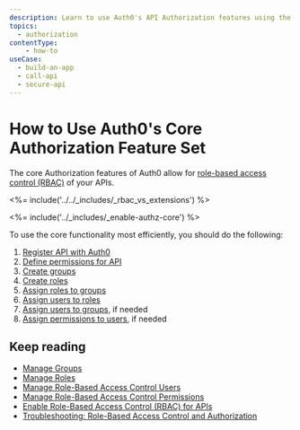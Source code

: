 ```yaml
---
description: Learn to use Auth0's API Authorization features using the Management Dashboard.
topics:
  - authorization
contentType: 
    - how-to
useCase:
  - build-an-app
  - call-api
  - secure-api
---
```

# How to Use Auth0's Core Authorization Feature Set

The core Authorization features of Auth0 allow for [role-based access control (RBAC)](/authorization/concepts/rbac) of your APIs.

<%= include('../../_includes/_rbac_vs_extensions') %>

<%= include('../_includes/_enable-authz-core') %>

To use the core functionality most efficiently, you should do the following:

1. [Register API with Auth0](/getting-started/set-up-api)
2. [Define permissions for API](/dashboard/guides/apis/add-permissions-apis)
3. [Create groups](/dashboard/guides/groups/create-groups)
4. [Create roles](/dashboard/guides/roles/create-roles)
5. [Assign roles to groups](/dashboard/guides/assign-group-roles)
6. [Assign users to roles](/dashboard/guides/users/assign-roles-users)
7. [Assign users to groups](/dashboard/guides/groups/assign-group-users), if needed
8. [Assign permissions to users](/dashboard/guides/users/assign-permissions-users), if needed

## Keep reading
- [Manage Groups](/authorization/guides/manage-groups)
- [Manage Roles](/authorization/guides/manage-roles)
- [Manage Role-Based Access Control Users](/authorization/guides/manage-users)
- [Manage Role-Based Access Control Permissions](/authorization/guides/manage-permissions)
- [Enable Role-Based Access Control (RBAC) for APIs](/dashboard/guides/apis/enable-rbac)
- [Troubleshooting: Role-Based Access Control and Authorization](/authorization/concepts/troubleshooting)


